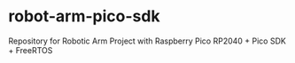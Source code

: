 # robot-arm-pico-sdk
Repository for Robotic Arm Project with Raspberry Pico RP2040 + Pico SDK + FreeRTOS
